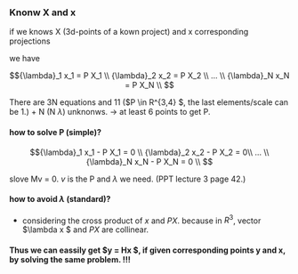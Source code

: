 ### Knonw X and x 
if we knows X (3d-points of a kown project) and x corresponding projections

we have 
```math
{\lambda}_1 x_1 = P X_1 \\ 
{\lambda}_2 x_2 = P X_2 \\
... \\
{\lambda}_N x_N = P X_N \\  
```
There are 3N equations and 11 ($P \in R^{3,4} $, the last elements/scale can be 1.) + N (N $\lambda$) unknonws. -> at least 6 points to get P.

#### how to solve P (simple)? 

```math
{\lambda}_1 x_1 - P X_1 = 0 \\ 
{\lambda}_2 x_2 - P X_2 = 0\\
... \\
{\lambda}_N x_N - P X_N = 0 \\  
```
slove Mv = 0. $v$ is the P and $\lambda$ we need. (PPT lecture 3 page 42.)

#### how to avoid $\lambda$ (standard)?
+ considering the cross product of $x$ and $PX$.
  because in $R^3$,  vector $\lambda x $ and $PX$ are collinear.

#### Thus we can eassily get $y = Hx $, if given corresponding points y and x, by solving the same problem. !!!

